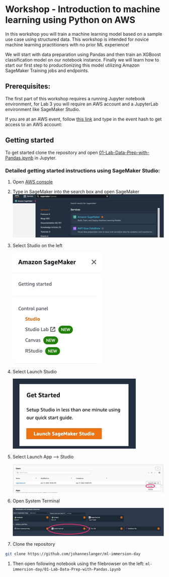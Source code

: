 # Workshop - Introduction to machine learning using Python on AWS

In this workshop you will train a machine learning model based on a sample use case using structured data. This workshop is intended for novice machine learning practitioners with no prior ML experience!

We will start with data preparation using Pandas and then train an XGBoost classification model on our notebook instance. Finally we will learn how to start our first step to productionizing this model utilizing Amazon SageMaker Training jobs and endpoints.

## Prerequisites:

The first part of this workshop requires a running Jupyter notebook environment, for Lab 3 you will require an AWS account and a JupyterLab environment like SageMaker Studio.

If you are at an AWS event, follow [this link](https://dashboard.eventengine.run/login) and type in the event hash to get access to an AWS account:


## Getting started

To get started clone the repository and open [01-Lab-Data-Prep-with-Pandas.ipynb](01-Lab-Data-Prep-with-Pandas.ipynb) in Jupyter.

### Detailed getting started instructions using SageMaker Studio:

1. Open [AWS console](https://console.aws.amazon.com/console/home)
1. Type in SageMaker into the search box and open SageMaker
    ![doc/console.jpg](doc/console.jpg)
1. Select Studio on the left

    ![doc/left-nav.jpg](doc/left-nav.jpg)
1. Select Launch Studio

    ![doc/launch-studio.jpg](doc/launch-studio.jpg)
1. Select Launch App --> Studio

    ![doc/start-studio.jpg](doc/start-studio.jpg)
1. Open System Terminal 

    ![doc/start-studio.jpg](doc/system-terminal.jpg)
1. Clone the repository 
```bash
git clone https://github.com/johanneslanger/ml-immersion-day
```
1. Then open following notebook using the filebrowser on the left:
`ml-immersion-day/01-Lab-Data-Prep-with-Pandas.ipynb`
